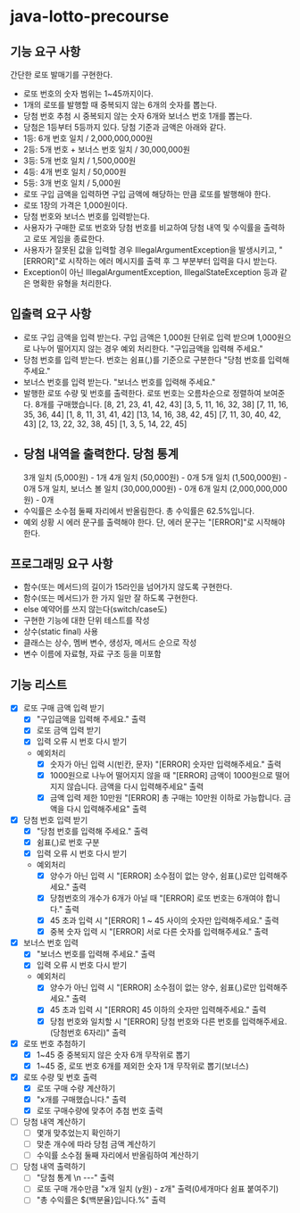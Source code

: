 # java-lotto-precourse

## 기능 요구 사항
간단한 로또 발매기를 구현한다.

- 로또 번호의 숫자 범위는 1~45까지이다.
- 1개의 로또를 발행할 때 중복되지 않는 6개의 숫자를 뽑는다.
- 당첨 번호 추첨 시 중복되지 않는 숫자 6개와 보너스 번호 1개를 뽑는다.
- 당첨은 1등부터 5등까지 있다. 당첨 기준과 금액은 아래와 같다.
- 1등: 6개 번호 일치 / 2,000,000,000원
- 2등: 5개 번호 + 보너스 번호 일치 / 30,000,000원
- 3등: 5개 번호 일치 / 1,500,000원
- 4등: 4개 번호 일치 / 50,000원
- 5등: 3개 번호 일치 / 5,000원
- 로또 구입 금액을 입력하면 구입 금액에 해당하는 만큼 로또를 발행해야 한다.
- 로또 1장의 가격은 1,000원이다.
- 당첨 번호와 보너스 번호를 입력받는다.
- 사용자가 구매한 로또 번호와 당첨 번호를 비교하여 당첨 내역 및 수익률을 출력하고 로또 게임을 종료한다.
- 사용자가 잘못된 값을 입력할 경우 IllegalArgumentException을 발생시키고, "[ERROR]"로 시작하는 에러 메시지를 출력 후 그 부분부터 입력을 다시 받는다.
- Exception이 아닌 IllegalArgumentException, IllegalStateException 등과 같은 명확한 유형을 처리한다.

## 입출력 요구 사항
- 로또 구입 금액을 입력 받는다. 구입 금액은 1,000원 단위로 입력 받으며 1,000원으로 나누어 떨어지지 않는 경우 예외 처리한다.
    "구입금액을 입력해 주세요."
- 당첨 번호를 입력 받는다. 번호는 쉼표(,)를 기준으로 구분한다
    "당첨 번호를 입력해 주세요."
- 보너스 번호를 입력 받는다.
    "보너스 번호를 입력해 주세요."
- 발행한 로또 수량 및 번호를 출력한다. 로또 번호는 오름차순으로 정렬하여 보여준다.
    8개를 구매했습니다.
    [8, 21, 23, 41, 42, 43]
    [3, 5, 11, 16, 32, 38]
    [7, 11, 16, 35, 36, 44]
    [1, 8, 11, 31, 41, 42]
    [13, 14, 16, 38, 42, 45]
    [7, 11, 30, 40, 42, 43]
    [2, 13, 22, 32, 38, 45]
    [1, 3, 5, 14, 22, 45]
- 당첨 내역을 출력한다.
    당첨 통계
    ---
    3개 일치 (5,000원) - 1개
    4개 일치 (50,000원) - 0개
    5개 일치 (1,500,000원) - 0개
    5개 일치, 보너스 볼 일치 (30,000,000원) - 0개
    6개 일치 (2,000,000,000원) - 0개
- 수익률은 소수점 둘째 자리에서 반올림한다.
    총 수익률은 62.5%입니다.
- 예외 상황 시 에러 문구를 출력해야 한다. 단, 에러 문구는 "[ERROR]"로 시작해야 한다.

## 프로그래밍 요구 사항
- 함수(또는 메서드)의 길이가 15라인을 넘어가지 않도록 구현한다.
- 함수(또는 메서드)가 한 가지 일만 잘 하도록 구현한다.
- else 예약어를 쓰지 않는다(switch/case도)
- 구현한 기능에 대한 단위 테스트를 작성
- 상수(static final) 사용
- 클래스는 상수, 멤버 변수, 생성자, 메서드 순으로 작성
- 변수 이름에 자료형, 자료 구조 등을 미포함

## 기능 리스트

- [x] 로또 구매 금액 입력 받기
  - [x] "구입금액을 입력해 주세요." 출력
  - [x] 로또 금액 입력 받기
  - [x] 입력 오류 시 번호 다시 받기
  - 예외처리
    - [x] 숫자가 아닌 입력 시(빈칸, 문자) "[ERROR] 숫자만 입력해주세요." 출력
    - [x] 1000원으로 나누어 떨어지지 않을 때 "[ERROR] 금액이 1000원으로 떨어지지 않습니다. 금액을 다시 입력해주세요" 출력
    - [x] 금액 입력 제한 10만원 "[ERROR] 총 구매는 10만원 이하로 가능합니다. 금액을 다시 입력해주세요" 출력
- [x] 당첨 번호 입력 받기
  - [x] "당첨 번호를 입력해 주세요." 출력
  - [x] 쉼표(,)로 번호 구분
  - [x] 입력 오류 시 번호 다시 받기
  - 예외처리
    - [x] 양수가 아닌 입력 시 "[ERROR] 소수점이 없는 양수, 쉼표(,)로만 입력해주세요." 출력 
    - [x] 당첨번호의 개수가 6개가 아닐 때 "[ERROR] 로또 번호는 6개여야 합니다." 출력
    - [x] 45 초과 입력 시 "[ERROR] 1 ~ 45 사이의 숫자만 입력해주세요." 출력
    - [x] 중복 숫자 입력 시 "[ERROR] 서로 다른 숫자를 입력해주세요." 출력
- [x] 보너스 번호 입력
  - [x] "보너스 번호를 입력해 주세요." 출력
  - [x] 입력 오류 시 번호 다시 받기
  - 예외처리
    - [x] 양수가 아닌 입력 시 "[ERROR] 소수점이 없는 양수, 쉼표(,)로만 입력해주세요." 출력
    - [x] 45 초과 입력 시 "[ERROR] 45 이하의 숫자만 입력해주세요." 출력
    - [x] 당첨 번호와 일치할 시 "[ERROR] 당첨 번호와 다른 번호를 입력해주세요.(당첨번호 6자리)" 출력
- [x] 로또 번호 추첨하기
  - [x] 1~45 중 중복되지 않은 숫자 6개 무작위로 뽑기
  - [x] 1~45 중, 로또 번호 6개를 제외한 숫자 1개 무작위로 뽑기(보너스)
- [x] 로또 수량 및 번호 출력
  - [x] 로또 구매 수량 계산하기
  - [x] "x개를 구매했습니다." 출력
  - [x] 로또 구매수량에 맞추어 추첨 번호 출력
- [ ] 당첨 내역 계산하기
  - [ ] 몇개 맞추었는지 확인하기 
  - [ ] 맞춘 개수에 따라 당첨 금액 계산하기  
  - [ ] 수익률 소수점 둘째 자리에서 반올림하여 계산하기
- [ ] 당첨 내역 출력하기 
  - [ ] "당첨 통계 \n ---" 출력
  - [ ] 로또 구매 개수만큼 "x개 일치 (y원) - z개" 출력(0세개마다 쉼표 붙여주기)
  - [ ] "총 수익률은 ${백분율}입니다.%" 출력
